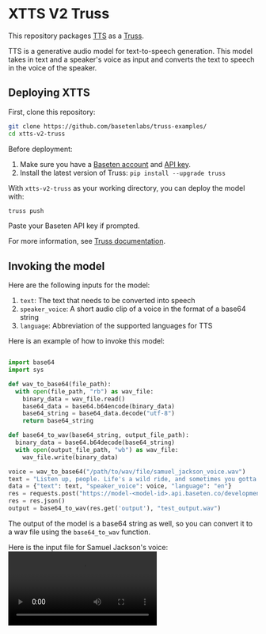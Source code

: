 # XTTS V2 Truss

This repository packages [TTS](https://github.com/coqui-ai/TTS) as a [Truss](https://truss.baseten.co/).

TTS is a generative audio model for text-to-speech generation. This model takes in text and a speaker's voice as input and converts the text to speech in the voice of the speaker.

## Deploying XTTS

First, clone this repository:

```sh
git clone https://github.com/basetenlabs/truss-examples/
cd xtts-v2-truss
```

Before deployment:

1. Make sure you have a [Baseten account](https://app.baseten.co/signup) and [API key](https://app.baseten.co/settings/account/api_keys).
2. Install the latest version of Truss: `pip install --upgrade truss`

With `xtts-v2-truss` as your working directory, you can deploy the model with:

```sh
truss push
```

Paste your Baseten API key if prompted.

For more information, see [Truss documentation](https://truss.baseten.co).

## Invoking the model

Here are the following inputs for the model:
1. `text`: The text that needs to be converted into speech
2. `speaker_voice`: A short audio clip of a voice in the format of a base64 string
3. `language`: Abbreviation of the supported languages for TTS

Here is an example of how to invoke this model:

```python

import base64
import sys

def wav_to_base64(file_path):
  with open(file_path, "rb") as wav_file:
    binary_data = wav_file.read()
    base64_data = base64.b64encode(binary_data)
    base64_string = base64_data.decode("utf-8")
    return base64_string

def base64_to_wav(base64_string, output_file_path):
  binary_data = base64.b64decode(base64_string)
  with open(output_file_path, "wb") as wav_file:
    wav_file.write(binary_data)

voice = wav_to_base64("/path/to/wav/file/samuel_jackson_voice.wav")
text = "Listen up, people. Life's a wild ride, and sometimes you gotta grab it by the horns and steer it where you want to go. You can't just sit around waiting for things to happen – you gotta make 'em happen. Yeah, it's gonna get tough, but that's when you dig deep, find that inner badass, and come out swinging. Remember, success ain't handed to you on a silver platter; you gotta snatch it like it owes you money. So, lace up your boots, square those shoulders, and let the world know that you're here to play, and you're playing for keeps"
data = {"text": text, "speaker_voice": voice, "language": "en"}
res = requests.post("https://model-<model-id>.api.baseten.co/development/predict", headers=headers, json=data)
res = res.json()
output = base64_to_wav(res.get('output'), "test_output.wav")
```

The output of the model is a base64 string as well, so you can convert it to a wav file using the `base64_to_wav` function.

Here is the input file for Samuel Jackson's voice:
![speaker voice](samuel_jackson_voice.mp4)
